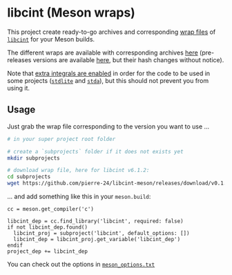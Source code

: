 # libcint (Meson wraps)

This project create ready-to-go archives and corresponding [wrap files](https://mesonbuild.com/Wrap-dependency-system-manual.html) of [`libcint`](https://github.com/sunqm/libcint) for your Meson builds.

The different wraps are available with corresponding archives [here](https://github.com/pierre-24/libcint-meson/releases/tag/v0.1.1) (pre-releases versions are available [here](https://github.com/pierre-24/libcint-meson/releases/tag/latest), but their hash changes without notice).

Note that [extra integrals are enabled](patch.sh) in order for the code to be used in some projects ([`stdlite`](https://github.com/pierre-24/stdlite) and [`stda`](https://github.com/grimme-lab/stda)), but this should not prevent you from using it.

## Usage

Just grab the wrap file corresponding to the version you want to use ...

```bash
# in your super project root folder

# create a `subprojects` folder if it does not exists yet
mkdir subprojects

# download wrap file, here for libcint v6.1.2:
cd subprojects
wget https://github.com/pierre-24/libcint-meson/releases/download/v0.1.1/libcint_v6.1.2.wrap -O libcint.wrap
```

... and add something like this in your `meson.build`:

```Meson
cc = meson.get_compiler('c')

libcint_dep = cc.find_library('libcint', required: false)
if not libcint_dep.found()
  libcint_proj = subproject('libcint', default_options: [])
  libcint_dep = libcint_proj.get_variable('libcint_dep')
endif
project_dep += libcint_dep
```

You can check out the options in [`meson_options.txt`](./for-meson/meson_options.txt)
